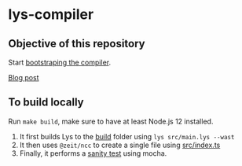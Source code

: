 # lys-compiler

## Objective of this repository

Start [bootstraping the compiler](https://en.wikipedia.org/wiki/Bootstrapping_(compilers)).  

[Blog post](https://menduz.com/posts/2019.12.26)

## To build locally

Run `make build`, make sure to have at least Node.js 12 installed.

1. It first builds Lys to the [build](build) folder using `lys src/main.lys --wast`
2. It then uses `@zeit/ncc` to create a single file using [src/index.ts](src/index.ts)
3. Finally, it performs a [sanity test](test.js) using mocha.
